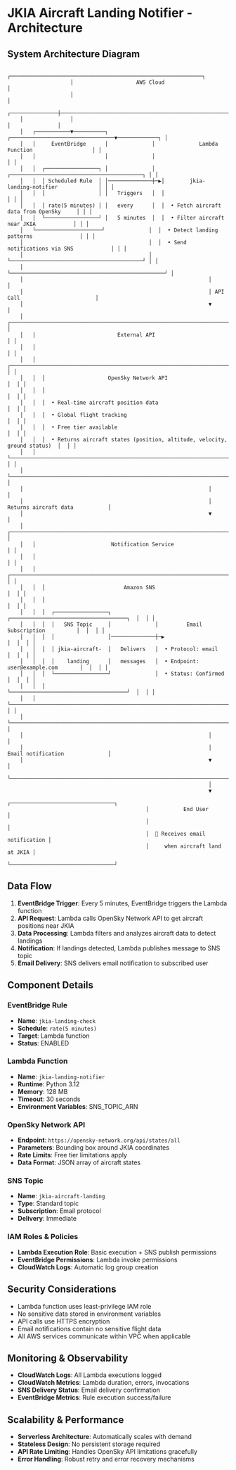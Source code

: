 # JKIA Aircraft Landing Notifier - Architecture

## System Architecture Diagram

```
                    ┌─────────────────────────────────────────────────────────────┐
                    │                    AWS Cloud                                │
                    │                                                             │
    ┌───────────────┼─────────────────────────────────────────────────────────────┼───────────────┐
    │               │                                                             │               │
    │   ┌───────────▼──────────┐              ┌─────────────────────────────────▼─────────────┐ │
    │   │     EventBridge      │              │              Lambda Function                   │ │
    │   │                      │              │                                                │ │
    │   │  ┌─────────────────┐ │              │  ┌──────────────────────────────────────────┐ │ │
    │   │  │ Scheduled Rule  │ │──────────────┼─▶│        jkia-landing-notifier             │ │ │
    │   │  │                 │ │   Triggers   │  │                                          │ │ │
    │   │  │ rate(5 minutes) │ │   every      │  │  • Fetch aircraft data from OpenSky     │ │ │
    │   │  └─────────────────┘ │   5 minutes  │  │  • Filter aircraft near JKIA            │ │ │
    │   └─────────────────────┘              │  │  • Detect landing patterns               │ │ │
    │                                        │  │  • Send notifications via SNS            │ │ │
    │                                        │  └──────────────────────────────────────────┘ │ │
    │                                        └─────────────────────────────────────────────────┘ │
    │                                                           │                                 │
    │                                                           │ API Call                        │
    │                                                           ▼                                 │
    │   ┌─────────────────────────────────────────────────────────────────────────────────────┐ │
    │   │                          External API                                               │ │
    │   │                                                                                     │ │
    │   │  ┌─────────────────────────────────────────────────────────────────────────────┐  │ │
    │   │  │                    OpenSky Network API                                      │  │ │
    │   │  │                                                                             │  │ │
    │   │  │  • Real-time aircraft position data                                        │  │ │
    │   │  │  • Global flight tracking                                                  │  │ │
    │   │  │  • Free tier available                                                     │  │ │
    │   │  │  • Returns aircraft states (position, altitude, velocity, ground status)  │  │ │
    │   │  └─────────────────────────────────────────────────────────────────────────────┘  │ │
    │   └─────────────────────────────────────────────────────────────────────────────────────┘ │
    │                                                           │                                 │
    │                                                           │ Returns aircraft data           │
    │                                                           ▼                                 │
    │   ┌─────────────────────────────────────────────────────────────────────────────────────┐ │
    │   │                        Notification Service                                         │ │
    │   │                                                                                     │ │
    │   │  ┌─────────────────────────────────────────────────────────────────────────────┐  │ │
    │   │  │                         Amazon SNS                                          │  │ │
    │   │  │                                                                             │  │ │
    │   │  │  ┌─────────────────┐              ┌─────────────────────────────────────┐  │  │ │
    │   │  │  │   SNS Topic     │              │         Email Subscription          │  │  │ │
    │   │  │  │                 │──────────────┼─▶                                   │  │  │ │
    │   │  │  │ jkia-aircraft-  │   Delivers   │  • Protocol: email                  │  │  │ │
    │   │  │  │    landing      │   messages   │  • Endpoint: user@example.com       │  │  │ │
    │   │  │  └─────────────────┘              │  • Status: Confirmed                │  │  │ │
    │   │  │                                   └─────────────────────────────────────┘  │  │ │
    │   │  └─────────────────────────────────────────────────────────────────────────────┘  │ │
    │   └─────────────────────────────────────────────────────────────────────────────────────┘ │
    │                                                           │                                 │
    │                                                           │ Email notification              │
    │                                                           ▼                                 │
    └───────────────────────────────────────────────────────────────────────────────────────────┘
                                                                │
                                                                ▼
                                            ┌─────────────────────────────────┐
                                            │           End User              │
                                            │                                 │
                                            │  📧 Receives email notification │
                                            │     when aircraft land at JKIA │
                                            └─────────────────────────────────┘
```

## Data Flow

1. **EventBridge Trigger**: Every 5 minutes, EventBridge triggers the Lambda function
2. **API Request**: Lambda calls OpenSky Network API to get aircraft positions near JKIA
3. **Data Processing**: Lambda filters and analyzes aircraft data to detect landings
4. **Notification**: If landings detected, Lambda publishes message to SNS topic
5. **Email Delivery**: SNS delivers email notification to subscribed user

## Component Details

### EventBridge Rule
- **Name**: `jkia-landing-check`
- **Schedule**: `rate(5 minutes)`
- **Target**: Lambda function
- **Status**: ENABLED

### Lambda Function
- **Name**: `jkia-landing-notifier`
- **Runtime**: Python 3.12
- **Memory**: 128 MB
- **Timeout**: 30 seconds
- **Environment Variables**: SNS_TOPIC_ARN

### OpenSky Network API
- **Endpoint**: `https://opensky-network.org/api/states/all`
- **Parameters**: Bounding box around JKIA coordinates
- **Rate Limits**: Free tier limitations apply
- **Data Format**: JSON array of aircraft states

### SNS Topic
- **Name**: `jkia-aircraft-landing`
- **Type**: Standard topic
- **Subscription**: Email protocol
- **Delivery**: Immediate

### IAM Roles & Policies
- **Lambda Execution Role**: Basic execution + SNS publish permissions
- **EventBridge Permissions**: Lambda invoke permissions
- **CloudWatch Logs**: Automatic log group creation

## Security Considerations

- Lambda function uses least-privilege IAM role
- No sensitive data stored in environment variables
- API calls use HTTPS encryption
- Email notifications contain no sensitive flight data
- All AWS services communicate within VPC when applicable

## Monitoring & Observability

- **CloudWatch Logs**: All Lambda executions logged
- **CloudWatch Metrics**: Lambda duration, errors, invocations
- **SNS Delivery Status**: Email delivery confirmation
- **EventBridge Metrics**: Rule execution success/failure

## Scalability & Performance

- **Serverless Architecture**: Automatically scales with demand
- **Stateless Design**: No persistent storage required
- **API Rate Limiting**: Handles OpenSky API limitations gracefully
- **Error Handling**: Robust retry and error recovery mechanisms